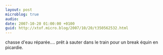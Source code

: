 ```yaml
---
layout: post
microblog: true
audio: 
date: 2007-10-20 01:00:00 +0100
guid: http://xtof.micro.blog/2007/10/20/t350562532.html
---
```

chasse d'eau réparée.... prêt à sauter dans le train pour un break équin en picardie.
